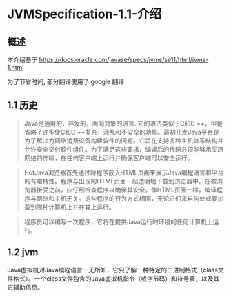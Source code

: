 # JVMSpecification-1.1-介绍

## 概述

本介绍基于 https://docs.oracle.com/javase/specs/jvms/se11/html/jvms-1.html

为了节省时间, 部分翻译使用了 google 翻译

## 1.1 历史

> Java是通用的，并发的，面向对象的语言. 它的语法类似于C和C ++，但是省略了许多使C和C ++复杂，混乱和不安全的功能。最初开发Java平台是为了解决为网络消费设备构建软件的问题。它旨在支持多种主机体系结构并允许安全交付软件组件。为了满足这些要求，编译后的代码必须能够承受跨网络的传输，在任何客户端上运行并确保客户端可以安全运行。

> HotJava浏览器首先通过将程序嵌入HTML页面来展示Java编程语言和平台的有趣特性。程序与出现的HTML页面一起透明地下载到浏览器中。在被浏览器接受之前，应仔细检查程序以确保其安全。像HTML页面一样，编译程序与网络和主机无关。这些程序的行为方式相同，无论它们来自何处或要加载到哪种计算机上并在其上运行。

> 程序员可以编写一次程序，它将在提供Java运行时环境的任何计算机上运行。

## 1.2 jvm

Java虚拟机对Java编程语言一无所知，它只了解一种特定的二进制格式（class文件格式）。一个class文件包含的Java虚拟机指令（或字节码）和符号表，以及其它辅助信息。






